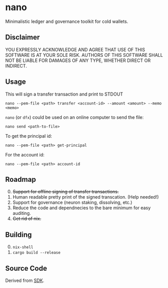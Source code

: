 # nano

Minimalistic ledger and governance toolkit for cold wallets.

## Disclaimer

YOU EXPRESSLY ACKNOWLEDGE AND AGREE THAT USE OF THIS SOFTWARE IS AT YOUR SOLE RISK.
AUTHORS OF THIS SOFTWARE SHALL NOT BE LIABLE FOR DAMAGES OF ANY TYPE, WHETHER DIRECT OR INDIRECT.

## Usage

This will sign a transfer transaction and print to STDOUT

    nano --pem-file <path> transfer <account-id> --amount <amount> --memo <memo>

`nano` (or `dfx`) could be used on an online computer to send the file:

    nano send <path-to-file>

To get the principal id:

    nano --pem-file <path> get-principal

For the account id:

    nano --pem-file <path> account-id

## Roadmap

0. ~~Support for offline signing of transfer transactions.~~
1. Human readable pretty print of the signed transcation. (Help needed!)
2. Support for governance (neuron staking, dissolving, etc.)
3. Reduce the code and dependnecies to the bare minimum for easy auditing.
4. ~~Get rid of nix.~~

## Building

0. `nix-shell`
1. `cargo build --release`

## Source Code

Derived from [SDK](https://github.com/dfinity/sdk).
